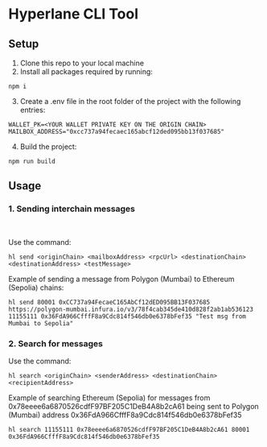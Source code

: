 # Hyperlane CLI Tool

## Setup

1. Clone this repo to your local machine
2. Install all packages required by running:

```
npm i
```

3. Create a .env file in the root folder of the project with the following entries:

```
WALLET_PK=<YOUR WALLET PRIVATE KEY ON THE ORIGIN CHAIN>
MAILBOX_ADDRESS="0xcc737a94fecaec165abcf12ded095bb13f037685"
```

4. Build the project:

```
npm run build
```

## Usage

### 1. Sending interchain messages
<br/>

Use the command:

```
hl send <originChain> <mailboxAddress> <rpcUrl> <destinationChain> <destinationAddress> <testMessage>
```

Example of sending a message from Polygon (Mumbai) to Ethereum (Sepolia) chains:

```
hl send 80001 0xCC737a94FecaeC165AbCf12dED095BB13F037685 https://polygon-mumbai.infura.io/v3/78f4cab345de410d828f2ab1ab536123 11155111 0x36FdA966CfffF8a9Cdc814f546db0e6378bFef35 "Test msg from Mumbai to Sepolia"
```

### 2. Search for messages

Use the command:

```
hl search <originChain> <senderAddress> <destinationChain> <recipientAddress>
```

Example of searching Ethereum (Sepolia) for messages from 0x78eeee6a6870526cdfF97BF205C1DeB4A8b2cA61 being sent to Polygon (Mumbai) address 0x36FdA966CfffF8a9Cdc814f546db0e6378bFef35

```
hl search 11155111 0x78eeee6a6870526cdfF97BF205C1DeB4A8b2cA61 80001 0x36FdA966CfffF8a9Cdc814f546db0e6378bFef35
```

